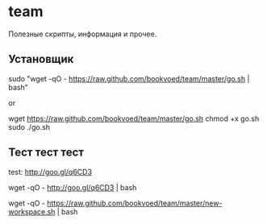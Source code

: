 team
====

Полезные скрипты, информация и прочее.


Установщик
----------

sudo "wget -qO - https://raw.github.com/bookvoed/team/master/go.sh | bash"

or

wget https://raw.github.com/bookvoed/team/master/go.sh
chmod +x go.sh
sudo ./go.sh

Тест тест тест
--------------

test: http://goo.gl/q6CD3

wget -qO - http://goo.gl/q6CD3 | bash

wget -qO - https://raw.github.com/bookvoed/team/master/new-workspace.sh | bash

